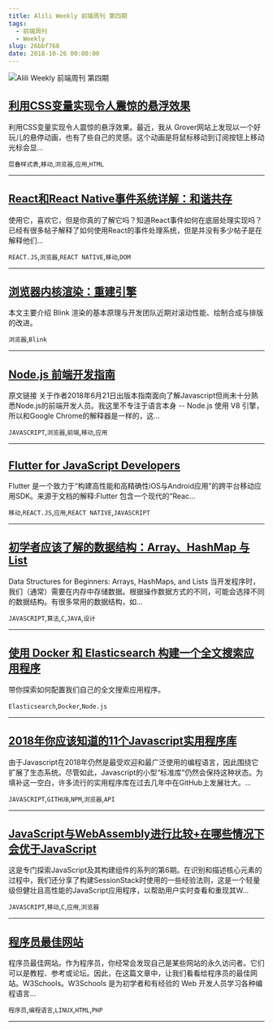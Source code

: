 ```yaml
---
title: Alili Weekly 前端周刊 第四期
tags:
  - 前端周刊
  - Weekly
slug: 26bbf768
date: 2018-10-26 00:00:00
---
```

![Alili Weekly 前端周刊 第四期](/images/github_7.png)
##   [利用CSS变量实现令人震惊的悬浮效果](https://www.zcfy.cc/article/stunning-hover-effects-with-css-variables)  
 
利用CSS变量实现令人震惊的悬浮效果。最近，我从 Grover网站上发现以一个好玩儿的悬停动画，也有了些自己的灵感。这个动画是将鼠标移动到订阅按钮上移动光标会显... 

`层叠样式表`,`移动`,`浏览器`,`应用`,`HTML` 


---
##   [React和React Native事件系统详解：和谐共存](https://www.zcfy.cc/article/the-react-and-react-native-event-system-explained-a-harmonious-coexistence)  
 
使用它，喜欢它，但是你真的了解它吗？知道React事件如何在底层处理实现吗？已经有很多帖子解释了如何使用React的事件处理系统，但是并没有多少帖子是在解释他们... 

`REACT.JS`,`浏览器`,`REACT NATIVE`,`移动`,`DOM` 


---
##   [浏览器内核渲染：重建引擎](https://juejin.im/post/5bbaa7da6fb9a05d3761aafe)  
 
本文主要介绍 Blink 渲染的基本原理与开发团队近期对滚动性能、绘制合成与排版的改进。 

`浏览器`,`Blink` 


---
##   [Node.js 前端开发指南](https://www.zcfy.cc/article/node-js-guide-for-frontend-developers)  
 
原文链接 关于作者2018年6月21日出版 ​本指南面向了解Javascript但尚未十分熟悉Node.js的前端开发人员。我这里不专注于语言本身 -- Node.js 使用 V8 引擎，所以和Google Chrome的解释器是一样的，这... 

`JAVASCRIPT`,`浏览器`,`前端`,`移动`,`应用` 


---
##   [Flutter for JavaScript Developers](https://www.zcfy.cc/article/flutter-for-javascript-developers)  
 
Flutter 是一个致力于“构建高性能和高精确性iOS与Android应用”的跨平台移动应用SDK。来源于文档的解释:Flutter 包含一个现代的“Reac... 

`移动`,`REACT.JS`,`应用`,`REACT NATIVE`,`JAVASCRIPT` 


---
##   [初学者应该了解的数据结构：Array、HashMap 与 List](https://www.zcfy.cc/article/data-structures-for-beginners-arrays-hashmaps-and-lists)  
 
Data Structures for Beginners: Arrays, HashMaps, and Lists 当开发程序时，我们（通常）需要在内存中存储数据。根据操作数据方式的不同，可能会选择不同的数据结构。有很多常用的数据结构，如... 

`JAVASCRIPT`,`算法`,`C`,`JAVA`,`设计` 


---
##   [使用 Docker 和 Elasticsearch 构建一个全文搜索应用程序](https://www.zcfy.cc/article/building-a-full-text-search-app-using-docker-and-elasticsearch)  
 
带你探索如何配置我们自己的全文搜索应用程序。 

`Elasticsearch`,`Docker`,`Node.js` 


---
##   [2018年你应该知道的11个Javascript实用程序库](https://www.zcfy.cc/article/11-javascript-utility-libraries-you-should-know-in-2018)  
 
由于Javascript在2018年仍然是最受欢迎和最广泛使用的编程语言，因此围绕它扩展了生态系统。尽管如此，Javascript的小型“标准库”仍然会保持这种状态。为填补这一空白，许多流行的实用程序库在过去几年中在GitHub上发展壮大。... 

`JAVASCRIPT`,`GITHUB`,`NPM`,`浏览器`,`API` 


---
##   [JavaScript与WebAssembly进行比较+在哪些情况下会优于JavaScript](https://www.zcfy.cc/article/how-javascript-works-a-comparison-with-webassembly-why-in-certain-cases-it-s-better-to-use-it-over-javascript)  
 
这是专门探索JavaScript及其构建组件的系列的第6期。在识别和描述核心元素的过程中，我们还分享了构建SessionStack时使用的一些经验法则，这是一个轻量级但健壮且高性能的JavaScript应用程序，以帮助用户实时查看和重现其W... 

`JAVASCRIPT`,`移动`,`C`,`应用`,`浏览器` 


---
##   [程序员最佳网站](https://www.zcfy.cc/article/best-websites-for-programmers)  
 
程序员最佳网站。作为程序员，你经常会发现自己是某些网站的永久访问者。它们可以是教程、参考或论坛。因此，在这篇文章中，让我们看看给程序员的最佳网站。W3Schools。W3Schools 是为初学者和有经验的 Web 开发人员学习各种编程语言... 

`程序员`,`编程语言`,`LINUX`,`HTML`,`PHP` 


---

